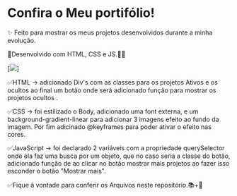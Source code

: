 # Confira o Meu portifólio!

 ✨ Feito para mostrar os meus projetos desenvolvidos durante a minha evolução. <br>
   
   📄Desenvolvido com HTML, CSS e JS.👨‍💻
    
    
[<img src="./SRC/imagens/gif-portifolioAJ.gif">]

 
✅HTML -> adicionado Div's com as classes para os projetos Ativos e os ocultos ao final um botão onde será adicionado função para mostrar os projetos ocultos .


✅CSS -> foi estilizado o Body, adicionado uma font externa, e um background-gradient-linear para adicionar 3 imagens efeito ao fundo da imagem.
Por fim adicinado @keyframes para poder ativar o efeito nas cores.


✅JavaScript -> foi declarado 2 variáveis com a propriedade querySelector onde ela faz uma busca por um objeto, que no caso seria a classe do botão, adicionado função de ao clicar no botão mostrar mais projetos ao fazer isso esconder o botão "Mostrar mais".


 ✅Fique á vontade para conferir os Arquivos neste repositório.📚+🔺